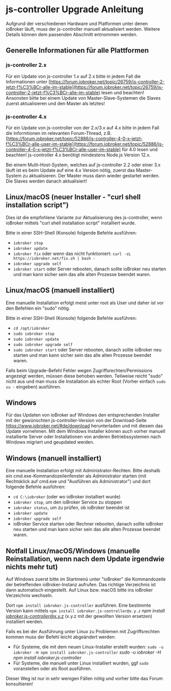 # js-controller Upgrade Anleitung

Aufgrund der verschiedenen Hardware und Platformen unter denen ioBroker läuft, muss der js-controller manuell aktualisiert werden. Weitere Details können dem passenden Abschnitt entnommen werden.

## Generelle Informationen für alle Plattformen

### js-controller 2.x
Für ein Update von js-controller 1.x auf 2.x bitte in jedem Fall die Informationen unter [https://forum.iobroker.net/topic/26759/js-controller-2-jetzt-f%C3%BCr-alle-im-stable](https://forum.iobroker.net/topic/26759/js-controller-2-jetzt-f%C3%BCr-alle-im-stable) lesen und beachten!
Ansonsten bitte bei einem Update von Master-Slave-Systemen die Slaves zuerst aktualisieren und den Master als letztes! 

### js-controller 4.x
Für ein Update von js-controller von der 2.x/3.x auf 4.x bitte in jedem Fall die Informtionen im relevanten Forum-Thread, z.B.[https://forum.iobroker.net/topic/52886/js-controller-4-0-x-jetzt-f%C3%BCr-alle-user-im-stable](https://forum.iobroker.net/topic/52886/js-controller-4-0-x-jetzt-f%C3%BCr-alle-user-im-stable) für 4.0 lesen und beachten! js-controller 4.x benötigt mindestens Node.js Version 12.x.

Bei einem Multi-Host-System, welches auf js-controller 2.2 oder einer 3.x läuft ist es beim Update auf eine 4.x Version nötig, zuerst das Master-System zu aktualisieren. Der Master muss dann wieder gestartet werden. Die Slaves werden danach aktualisiert! 

## Linux/macOS (neuer Installer - "curl shell installation script")
Dies ist die empfohlene Variante zur Aktualisierung des js-controller, wenn ioBroker mittels "curl shell installation script" installiert wurde.

Bitte in einer SSH-Shell (Konsole) folgende Befehle ausführen:
* `iobroker stop`
* `iobroker update`
* `iobroker fix` oder wenn das nicht funktioniert: `curl -sL https://iobroker.net/fix.sh | bash -`
* `iobroker upgrade self`
* `iobroker start` oder Server rebooten, danach sollte ioBroker neu starten und man kann sicher sein das alle alten Prozesse beendet waren.
<!-- copy
iobroker stop
iobroker update
iobroker fix
iobroker upgrade self
iobroker start
-->

## Linux/macOS (manuell installiert)

Eine manuelle Installation erfolgt meist unter root als User und daher ist vor den Befehlen ein "sudo" nötig.

Bitte in einer SSH-Shell (Konsole) folgende Befehle ausführen:
* `cd /opt/iobroker`
* `sudo iobroker stop`
* `sudo iobroker update`
* `sudo iobroker upgrade self`
* `sudo iobroker start` oder Server rebooten, danach sollte ioBroker neu starten und man kann sicher sein das alle alten Prozesse beendet waren.
<!-- copy
cd /opt/iobroker
sudo iobroker stop
sudo iobroker upgrade
sudo iobroker upgrade self
sudo iobroker start
-->

Falls beim Upgrade-Befehl Fehler wegen Zugriffsrechten/Permissions angezeigt werden, müssen diese behoben werden. Teilweise reicht "sudo" nicht aus und man muss die Installation als echter Root (Vorher einfach `sudo su -` eingeben) ausführen.

## Windows

Für das Updaten von ioBroker auf Windows den entsprechenden Installer mit der gewünschten js-controller-Version von der Download-Seite https://www.iobroker.net/#de/download herunterladen und mit diesem das Update vornehmen. Mit dem Windows Installer können auch vorher manuell installierte Server oder Installationen von anderen Betriebssystemen nach Windows migriert und geupdated werden.

## Windows (manuell installiert)
Eine manuelle Installation erfolgt mit Administrator-Rechten. Bitte deshalb ein cmd.exe-Kommandozeilenfenster als Administrator starten (mit Rechtsklick auf cmd.exe und "Ausführen als Administrator") und dort folgende Befehle ausführen:
* `cd C:\iobroker` (oder wo ioBroker installiert wurde)
* `iobroker stop`, um den ioBroker Service zu stoppen
* `iobroker status`, um zu prüfen, ob ioBroker beendet ist
* `iobroker update`
* `iobroker upgrade self`
* ioBroker Service starten oder Rechner rebooten, danach sollte ioBroker neu starten und man kann sicher sein das alle alten Prozesse beendet waren.
<!-- copy
cd C:\iobroker
iobroker stop
iobroker status
iobroker update
iobroker upgrade self
-->

## Notfall Linux/macOS/Windows (manuelle Reinstallation, wenn nach dem Update irgendwie nichts mehr tut)
Auf Windows zuerst bitte im Startmenü unter "ioBroker" die Kommandozeile der betreffenden ioBroker-Instanz aufrufen. Das richtige Verzeichnis ist dann automatisch eingestellt. Auf Linux bzw. macOS bitte ins ioBroker Verzeichnis wechseln.

Dort `npm install iobroker.js-controller` ausführen. Eine bestimmte Version kann mittels `npm install iobroker.js-controller@x.y.z` *npm install iobroker.js-controller@x.y.z* (x.y.z mit der gewollten Version ersetzen) installiert werden.

Falls es bei der Ausführung unter Linux zu Problemen mit Zugriffsrechten kommen muss der Befehl leicht abgeändert werden:
* Für Systeme, die mit dem neuen Linux-Installer erstellt wurden: `sudo -u iobroker -H npm install iobroker.js-controller` *sudo -u iobroker -H npm install iobroker.js-controller*
* Für Systeme, die manuell unter Linux installiert wurden, ggf `sudo` voranstellen oder als Root ausführen.

Dieser Weg ist nur in sehr wenigen Fällen nötig und vorher bitte das Forum konsultieren!
